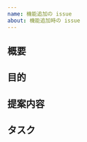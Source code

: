 ```yaml
---
name: 機能追加の issue
about: 機能追加時の issue
---
```


## 概要

<!-- イシューの背景、達成したいことなどを書く -->

## 目的

<!-- イシュー目的を書く -->

## 提案内容

<!-- 提案するソースコードや仕様の変更を書く -->

## タスク

<!-- やることを書く -->
